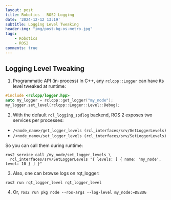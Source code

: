 ```yaml
---
layout: post
title: Robotics - ROS2 Logging
date: '2024-12-12 13:19'
subtitle: Logging Level Tweaking
header-img: "img/post-bg-os-metro.jpg"
tags:
    - Robotics
    - ROS2
comments: true
---
```


## Logging Level Tweaking

1. Programmatic API (in-process)
In C++, any `rclcpp::Logger` can have its level tweaked at runtime:

```cpp
#include <rclcpp/logger.hpp>
auto my_logger = rclcpp::get_logger("my_node");
my_logger.set_level(rclcpp::Logger::Level::Debug);
```

2. With the default `rcl_logging_spdlog` backend, ROS 2 exposes two services per processes:

- `/<node_name>/get_logger_levels (rcl_interfaces/srv/GetLoggerLevels)`
- `/<node_name>/set_logger_levels (rcl_interfaces/srv/SetLoggerLevels)`

So you can call them during runtime: 

```
ros2 service call /my_node/set_logger_levels \
  rcl_interfaces/srv/SetLoggerLevels "{ levels: [ { name: 'my_node', level: 10 } ] }"
```

3. Also, one can browse logs on rqt_logger: 

```
ros2 run rqt_logger_level rqt_logger_level
```

4. Or, `ros2 run pkg node --ros-args --log-level my_node:=DEBUG`